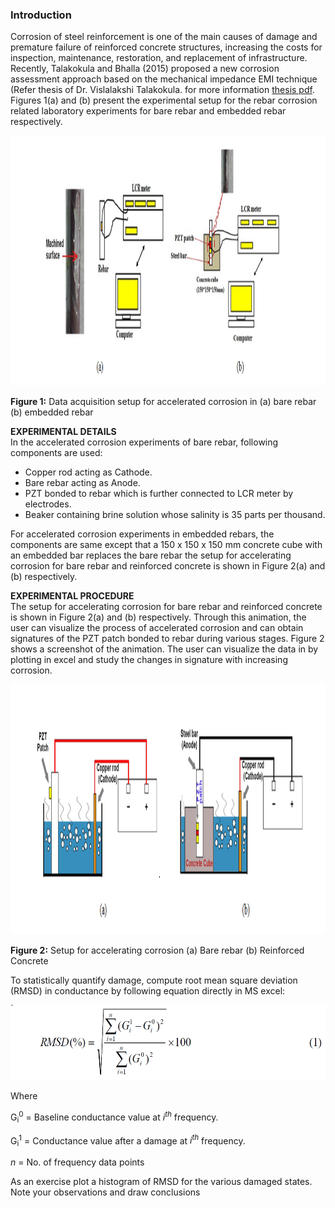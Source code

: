 ### Introduction

Corrosion of steel reinforcement is one of the main causes of damage and premature failure of reinforced concrete structures, increasing the costs for inspection, maintenance, restoration, and replacement of infrastructure. Recently, Talakokula and Bhalla (2015) proposed a new corrosion assessment approach based on the mechanical impedance EMI technique (Refer thesis of Dr. Vislalakshi Talakokula. for more information <a href="images/visalakshi.pdf">thesis pdf</a>. Figures 1(a) and (b) present the experimental setup for the rebar corrosion related laboratory experiments for bare rebar and embedded rebar respectively.

<img src="images/exp1.png" height="400px"/> 

<b>Figure 1:</b> Data acquisition setup for accelerated corrosion in (a) bare rebar (b) embedded rebar

**EXPERIMENTAL DETAILS**
<br>
In the accelerated corrosion experiments of bare rebar, following components are used:
- Copper rod acting as Cathode.
- Bare rebar acting as Anode.
- PZT bonded to rebar which is further connected to LCR meter by electrodes.
- Beaker containing brine solution whose salinity is 35 parts per thousand.

For accelerated corrosion experiments in embedded rebars, the components are same except that a 150 x 150 x 150 mm concrete cube with an embedded bar replaces the bare rebar the setup for accelerating corrosion for bare rebar and reinforced concrete is shown in Figure 2(a) and (b) respectively.

**EXPERIMENTAL PROCEDURE**
<br>
The setup for accelerating corrosion for bare rebar and reinforced concrete is shown in Figure 2(a) and (b) respectively. Through this animation, the user can visualize the process of accelerated corrosion and can obtain signatures of the PZT patch bonded to rebar during various stages. Figure 2 shows a screenshot of the animation.
The user can visualize the data in by plotting in excel and study the changes in signature with increasing corrosion.
 
<img src="images/exp2.png" height="400px"/>

<b>Figure 2:</b> Setup for accelerating corrosion (a) Bare rebar (b) Reinforced Concrete

To statistically quantify damage, compute root mean square deviation (RMSD) in conductance by following equation directly in MS excel:

<img src="images/th2.png" height="120px"/>

Where
<br>

G<sub>i</sub><sup>0</sup> = Baseline conductance value at <i>i<sup>th</sup></i> frequency.<br>

G<sub>i</sub><sup>1</sup> = Conductance value after a damage at <i>i<sup>th</sup></i> frequency.<br>

<i>n</i> = No. of frequency data points<br>

As an exercise plot a histogram of RMSD for the various damaged states. Note your observations and draw conclusions
